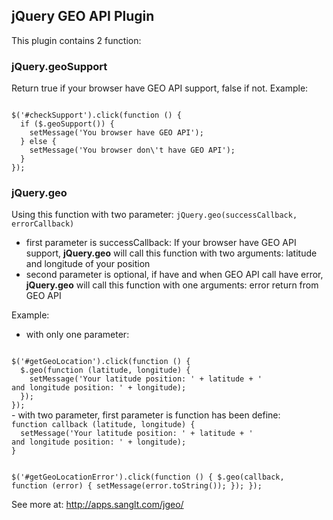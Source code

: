## jQuery GEO API Plugin

This plugin contains 2 function:

### jQuery.geoSupport
Return true if your browser have GEO API support, false if not.
Example:

<code>
$('#checkSupport').click(function () {
  if ($.geoSupport()) {
    setMessage('You browser have GEO API');
  } else {
    setMessage('You browser don\'t have GEO API');
  }
});
</code>

### jQuery.geo
Using this function with two parameter: <code>jQuery.geo(successCallback, errorCallback)</code>

- first parameter is successCallback: If your browser have GEO API support, **jQuery.geo** will call this function with two arguments: latitude and longitude of your position
- second parameter is optional, if have and when GEO API call have error, **jQuery.geo** will call this function with one arguments: error return from GEO API

Example:

- with only one parameter:

<code>
$('#getGeoLocation').click(function () {
  $.geo(function (latitude, longitude) {
    setMessage('Your latitude position: ' + latitude + '<br />and longitude position: ' + longitude);
  });
});
</code>
- with two parameter, first parameter is function has been define:

<code>
function callback (latitude, longitude) {
  setMessage('Your latitude position: ' + latitude + '<br />and longitude position: ' + longitude);
}
        
$('#getGeoLocationError').click(function () {
  $.geo(callback, function (error) {
    setMessage(error.toString());
  });
});
</code>


See more at: http://apps.sanglt.com/jgeo/
